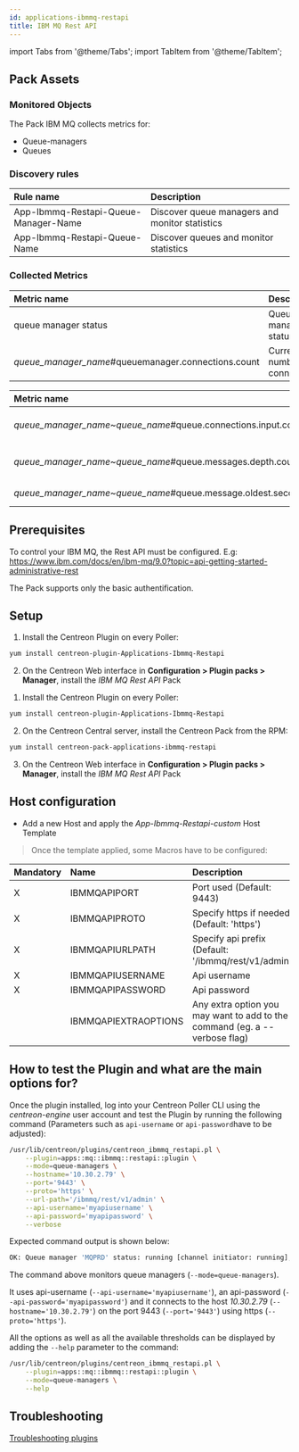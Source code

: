 ```yaml
---
id: applications-ibmmq-restapi
title: IBM MQ Rest API
---
```

import Tabs from '@theme/Tabs';
import TabItem from '@theme/TabItem';


## Pack Assets

### Monitored Objects

The Pack IBM MQ collects metrics for:
* Queue-managers
* Queues

### Discovery rules

<Tabs groupId="sync">
<TabItem value="Services" label="Services">

| Rule name                            | Description                                    |
| :----------------------------------- | :--------------------------------------------- |
| App-Ibmmq-Restapi-Queue-Manager-Name | Discover queue managers and monitor statistics |
| App-Ibmmq-Restapi-Queue-Name         | Discover queues and monitor statistics         |

</TabItem>
</Tabs>

### Collected Metrics

<Tabs groupId="sync">
<TabItem value="Queuemanagers" label="Queuemanagers">

| Metric name                                           | Description                   | Unit  |
| :---------------------------------------------------- | :---------------------------- | :---- |
| queue manager status                                  | Queue manager status          |       |
| *queue\_manager_name*\#queuemanager.connections.count | Current number of connections |       |

</TabItem>
<TabItem value="Queues" label="Queues">

| Metric name                                                        | Description               | Unit  |
| :----------------------------------------------------------------- | :------------------------ | :---- |
| *queue\_manager_name*~*queue\_name*\#queue.connections.input.count | Current input connections |       |
| *queue\_manager_name*~*queue\_name*\#queue.messages.depth.count    | Current messages depth    |       |
| *queue\_manager_name*~*queue\_name*\#queue.message.oldest.seconds  | Oldest message            | s     |

</TabItem>
</Tabs>

## Prerequisites

To control your IBM MQ, the Rest API must be configured.
E.g: https://www.ibm.com/docs/en/ibm-mq/9.0?topic=api-getting-started-administrative-rest

The Pack supports only the basic authentification.

## Setup

<Tabs groupId="sync">
<TabItem value="Online IMP Licence & IT100 Editions" label="Online IMP Licence & IT100 Editions">

1. Install the Centreon Plugin on every Poller:

```bash
yum install centreon-plugin-Applications-Ibmmq-Restapi
```

2. On the Centreon Web interface in **Configuration > Plugin packs > Manager**, install the *IBM MQ Rest API* Pack

</TabItem>
<TabItem value="Offline IMP License" label="Offline IMP License">

1. Install the Centreon Plugin on every Poller:

```bash
yum install centreon-plugin-Applications-Ibmmq-Restapi
```

2. On the Centreon Central server, install the Centreon Pack from the RPM:

```bash
yum install centreon-pack-applications-ibmmq-restapi
```

3. On the Centreon Web interface in **Configuration > Plugin packs > Manager**, install the *IBM MQ Rest API* Pack

</TabItem>
</Tabs>

## Host configuration

* Add a new Host and apply the *App-Ibmmq-Restapi-custom* Host Template

> Once the template applied, some Macros have to be configured:

| Mandatory | Name                 | Description                                                                |
| :-------- | :------------------- | :------------------------------------------------------------------------- |
| X         | IBMMQAPIPORT         | Port used (Default: 9443)                                                  |
| X         | IBMMQAPIPROTO        | Specify https if needed (Default: 'https')                                 |
| X         | IBMMQAPIURLPATH      | Specify api prefix (Default: '/ibmmq/rest/v1/admin')                       |
| X         | IBMMQAPIUSERNAME     | Api username                                                               |
| X         | IBMMQAPIPASSWORD     | Api password                                                               |
|           | IBMMQAPIEXTRAOPTIONS | Any extra option you may want to add to the command (eg. a --verbose flag) |

## How to test the Plugin and what are the main options for?

Once the plugin installed, log into your Centreon Poller CLI using the *centreon-engine* user account
and test the Plugin by running the following command (Parameters such as ```api-username``` or ```api-password```have to be adjusted):

```bash
/usr/lib/centreon/plugins/centreon_ibmmq_restapi.pl \
    --plugin=apps::mq::ibmmq::restapi::plugin \
    --mode=queue-managers \
    --hostname='10.30.2.79' \
    --port='9443' \
    --proto='https' \
    --url-path='/ibmmq/rest/v1/admin' \
    --api-username='myapiusername' \
    --api-password='myapipassword' \
    --verbose
```

Expected command output is shown below:

```bash
OK: Queue manager 'MQPRD' status: running [channel initiator: running], current number of connections: 43 | 'MQPRD#queuemanager.connections.count'=43;;;0;
```

The command above monitors queue managers (```--mode=queue-managers```).

It uses api-username (```--api-username='myapiusername'```), an api-password (```--api-password='myapipassword'```)
and it connects to the host _10.30.2.79_ (```--hostname='10.30.2.79'```)
on the port 9443 (```--port='9443'```) using https (```--proto='https'```).

All the options as well as all the available thresholds can be displayed by adding the  ```--help```
parameter to the command:

```bash
/usr/lib/centreon/plugins/centreon_ibmmq_restapi.pl \
    --plugin=apps::mq::ibmmq::restapi::plugin \
    --mode=queue-managers \
    --help
```

## Troubleshooting

[Troubleshooting plugins](../tutorials/troubleshooting-plugins#http-and-api-checks)

